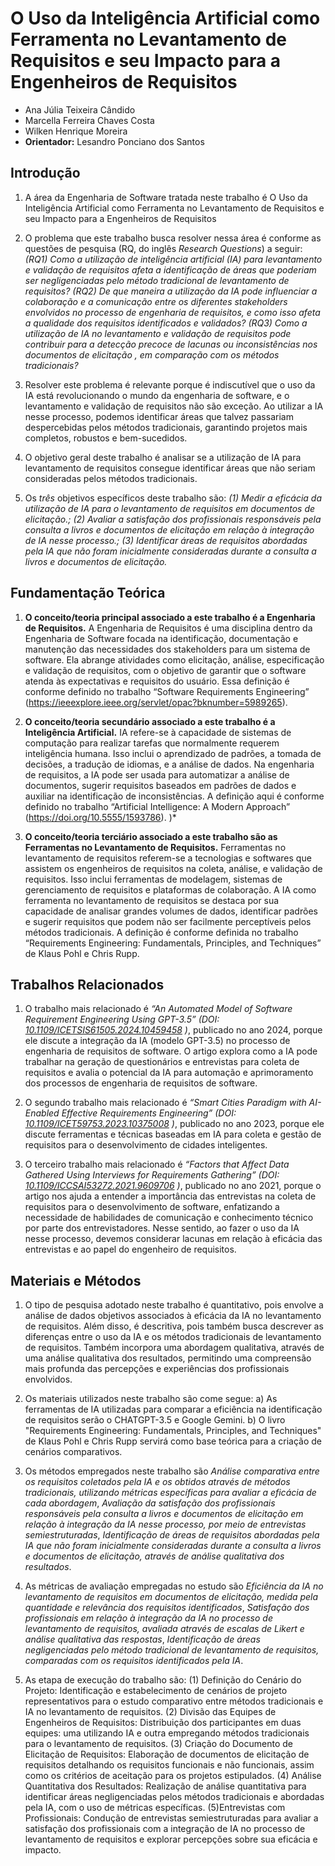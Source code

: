 # O Uso da Inteligência Artificial como Ferramenta no Levantamento de Requisitos e seu Impacto para a Engenheiros de Requisitos

* Ana Júlia Teixeira Cândido
* Marcella Ferreira Chaves Costa
* Wilken Henrique Moreira
* **Orientador:** Lesandro Ponciano dos Santos

## Introdução

1. A área da Engenharia de Software tratada neste trabalho é O Uso da Inteligência Artificial como Ferramenta no Levantamento de Requisitos e seu Impacto para a Engenheiros de Requisitos

2. O problema que este trabalho busca resolver nessa área é conforme as questões de pesquisa (RQ, do inglês _Research Questions_) a seguir: _(RQ1) Como a utilização de inteligência artificial (IA) para levantamento e validação de requisitos afeta a identificação de áreas que poderiam ser negligenciadas pelo método tradicional de levantamento de requisitos?_ _(RQ2) De que maneira a utilização da IA pode influenciar a colaboração e a comunicação entre os diferentes stakeholders envolvidos no processo de engenharia de requisitos, e como isso afeta a qualidade dos requisitos identificados e validados?_ _(RQ3) Como a utilização de IA no levantamento e validação de requisitos pode contribuir para a detecção precoce de lacunas ou inconsistências nos documentos de elicitação , em comparação com os métodos tradicionais?_
   
3. Resolver este problema é relevante porque é indiscutível que o uso da IA está revolucionando o mundo da engenharia de software, e o levantamento e validação de requisitos não são exceção. Ao utilizar a IA nesse processo, podemos identificar áreas que talvez passariam despercebidas pelos métodos tradicionais, garantindo projetos mais completos, robustos e bem-sucedidos.

4. O objetivo geral deste trabalho é analisar se a utilização de IA para levantamento de requisitos consegue identificar áreas que não seriam consideradas pelos métodos tradicionais.
   
5. Os *três* objetivos específicos deste trabalho são: _(1) Medir a eficácia da utilização de IA para o levantamento de requisitos em documentos de elicitação.; (2) Avaliar a satisfação dos profissionais responsáveis pela consulta a livros e documentos de elicitação em relação à integração de IA nesse processo.; (3) Identificar áreas de requisitos abordadas pela IA que não foram inicialmente consideradas durante a consulta a livros e documentos de elicitação._

## Fundamentação Teórica

1. **O conceito/teoria principal associado a este trabalho é a Engenharia de Requisitos.** A Engenharia de Requisitos é uma disciplina dentro da Engenharia de Software focada na identificação, documentação e manutenção das necessidades dos stakeholders para um sistema de software. Ela abrange atividades como elicitação, análise, especificação e validação de requisitos, com o objetivo de garantir que o software atenda às expectativas e requisitos do usuário. Essa definição é conforme definido no trabalho “Software Requirements Engineering” (https://ieeexplore.ieee.org/servlet/opac?bknumber=5989265).

2. **O conceito/teoria secundário associado a este trabalho é a Inteligência Artificial.** IA refere-se à capacidade de sistemas de computação para realizar tarefas que normalmente requerem inteligência humana. Isso inclui o aprendizado de padrões, a tomada de decisões, a tradução de idiomas, e a análise de dados. Na engenharia de requisitos, a IA pode ser usada para automatizar a análise de documentos, sugerir requisitos baseados em padrões de dados e auxiliar na identificação de inconsistências. A definição aqui é conforme definido no trabalho “Artificial Intelligence: A Modern Approach” (https://doi.org/10.5555/1593786).
)* 

3. **O conceito/teoria terciário associado a este trabalho são as Ferramentas no Levantamento de Requisitos.** Ferramentas no levantamento de requisitos referem-se a tecnologias e softwares que assistem os engenheiros de requisitos na coleta, análise, e validação de requisitos. Isso inclui ferramentas de modelagem, sistemas de gerenciamento de requisitos e plataformas de colaboração. A IA como ferramenta no levantamento de requisitos se destaca por sua capacidade de analisar grandes volumes de dados, identificar padrões e sugerir requisitos que podem não ser facilmente perceptíveis pelos métodos tradicionais. A definição é conforme definida no trabalho “Requirements Engineering: Fundamentals, Principles, and Techniques” de Klaus Pohl e Chris Rupp.


## Trabalhos Relacionados

1. O trabalho mais relacionado é *“An Automated Model of Software Requirement Engineering Using GPT-3.5” (DOI: [10.1109/ICETSIS61505.2024.10459458](https://doi.org/10.1109/ICETSIS61505.2024.10459458)
)*, publicado no ano 2024, porque ele discute a integração da IA (modelo GPT-3.5) no processo de engenharia de requisitos de software. O artigo explora como a IA pode trabalhar na geração de questionários e entrevistas para coleta de requisitos e avalia o potencial da IA para automação e aprimoramento dos processos de engenharia de requisitos de software.

2. O segundo trabalho mais relacionado é *“Smart Cities Paradigm with AI-Enabled Effective Requirements Engineering” (DOI: [10.1109/ICET59753.2023.10375008](https://doi.org/10.1109/ICET59753.2023.10375008)
)*, publicado no ano 2023, porque ele discute ferramentas e técnicas baseadas em IA para coleta e gestão de requisitos para o desenvolvimento de cidades inteligentes.

3. O terceiro trabalho mais relacionado é *“Factors that Affect Data Gathered Using Interviews for Requirements Gathering” (DOI: [10.1109/ICCSAI53272.2021.9609706](https://doi.org/10.1109/ICCSAI53272.2021.9609706)
)*, publicado no ano 2021, porque o artigo nos ajuda a entender a importância das entrevistas na coleta de requisitos para o desenvolvimento de software, enfatizando a necessidade de habilidades de comunicação e conhecimento técnico por parte dos entrevistadores. Nesse sentido, ao fazer o uso da IA nesse processo, devemos considerar lacunas em relação à eficácia das entrevistas e ao papel do engenheiro de requisitos.
   
## Materiais e Métodos

1. O tipo de pesquisa adotado neste trabalho é quantitativo, pois envolve a análise de dados objetivos associados à eficácia da IA no levantamento de requisitos. Além disso, é descritiva, pois também busca descrever as diferenças entre o uso da IA e os métodos tradicionais de levantamento de requisitos. Também incorpora uma abordagem qualitativa, através de uma análise qualitativa dos resultados, permitindo uma compreensão mais profunda das percepções e experiências dos profissionais envolvidos.

2. Os materiais utilizados neste trabalho são come segue:
   a) As ferramentas de IA utilizadas para comparar a eficiência na identificação de requisitos serão o CHATGPT-3.5 e Google Gemini.
   b) O livro "Requirements Engineering: Fundamentals, Principles, and Techniques" de Klaus Pohl e Chris Rupp servirá como base teórica para a criação de cenários comparativos.

3. Os métodos empregados neste trabalho são _Análise comparativa entre os requisitos coletados pela IA e os obtidos através de métodos tradicionais, utilizando métricas específicas para avaliar a eficácia de cada abordagem_, _Avaliação da satisfação dos profissionais responsáveis pela consulta a livros e documentos de elicitação em relação à integração da IA nesse processo, por meio de entrevistas semiestruturadas_, _Identificação de áreas de requisitos abordadas pela IA que não foram inicialmente consideradas durante a consulta a livros e documentos de elicitação, através de análise qualitativa dos resultados_.

4. As métricas de avaliação empregadas no estudo são _Eficiência da IA no levantamento de requisitos em documentos de elicitação, medida pela quantidade e relevância dos requisitos identificados_, _Satisfação dos profissionais em relação à integração da IA no processo de levantamento de requisitos, avaliada através de escalas de Likert e análise qualitativa das respostas_, _Identificação de áreas negligenciadas pelo método tradicional de levantamento de requisitos, comparadas com os requisitos identificados pela IA_.

5. As etapa de execução do trabalho são:
   (1) Definição do Cenário do Projeto: Identificação e estabelecimento de cenários de projeto representativos para o estudo comparativo entre métodos tradicionais e IA no levantamento de requisitos.
   (2) Divisão das Equipes de Engenheiros de Requisitos: Distribuição dos participantes em duas equipes: uma utilizando IA e outra empregando métodos tradicionais para o levantamento de requisitos.
   (3) Criação do Documento de Elicitação de Requisitos: Elaboração de documentos de elicitação de requisitos detalhando os requisitos funcionais e não funcionais, assim como os critérios de aceitação para os projetos estipulados.
   (4) Análise Quantitativa dos Resultados: Realização de análise quantitativa para identificar áreas negligenciadas pelos métodos tradicionais e abordadas pela IA, com o uso de métricas específicas.
   (5)Entrevistas com Profissionais: Condução de entrevistas semiestruturadas para avaliar a satisfação dos profissionais com a integração de IA no processo de levantamento de requisitos e explorar percepções sobre sua eficácia e impacto.
